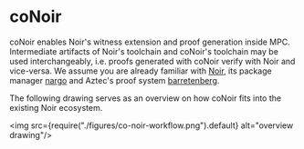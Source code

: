 # coNoir

coNoir enables Noir's witness extension and proof generation inside MPC. Intermediate artifacts of Noir's toolchain and coNoir's toolchain may be used interchangeably, i.e. proofs generated with coNoir verify with Noir and vice-versa. We assume you are already familiar with [Noir](https://aztec.network/noir), its package manager [nargo](https://docs.aztec.network/aztec/glossary#nargo) and Aztec's proof system [barretenberg](https://github.com/AztecProtocol/barretenberg).

The following drawing serves as an overview on how coNoir fits into the existing Noir ecosystem.

<img src={require("./figures/co-noir-workflow.png").default} alt="overview drawing"/>
